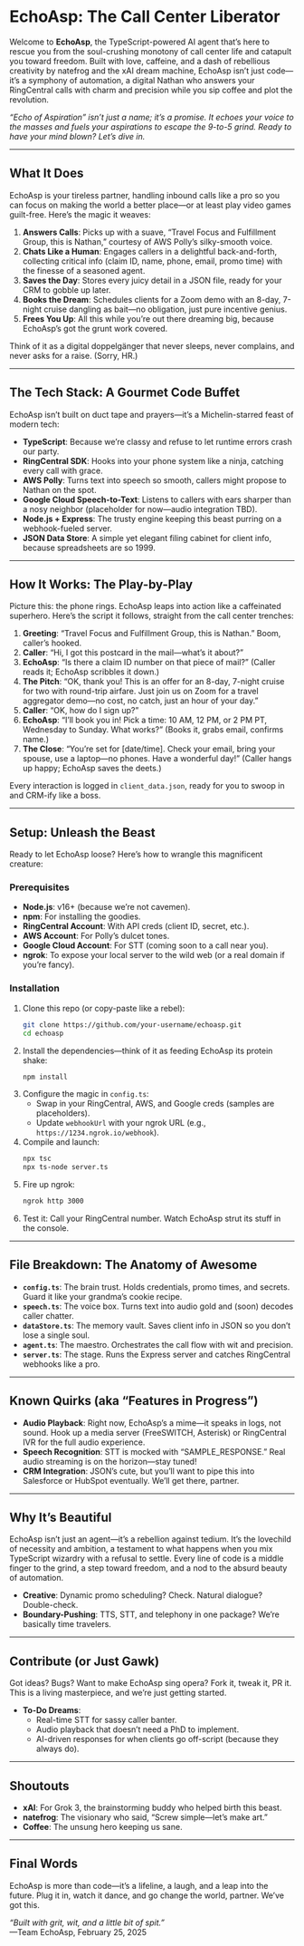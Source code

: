 # EchoAsp: The Call Center Liberator

Welcome to **EchoAsp**, the TypeScript-powered AI agent that’s here to rescue you from the soul-crushing monotony of call center life and catapult you toward freedom. Built with love, caffeine, and a dash of rebellious creativity by natefrog and the xAI dream machine, EchoAsp isn’t just code—it’s a symphony of automation, a digital Nathan who answers your RingCentral calls with charm and precision while you sip coffee and plot the revolution.

*“Echo of Aspiration” isn’t just a name; it’s a promise. It echoes your voice to the masses and fuels your aspirations to escape the 9-to-5 grind. Ready to have your mind blown? Let’s dive in.*

---

## What It Does

EchoAsp is your tireless partner, handling inbound calls like a pro so you can focus on making the world a better place—or at least play video games guilt-free. Here’s the magic it weaves:

1. **Answers Calls**: Picks up with a suave, “Travel Focus and Fulfillment Group, this is Nathan,” courtesy of AWS Polly’s silky-smooth voice.
2. **Chats Like a Human**: Engages callers in a delightful back-and-forth, collecting critical info (claim ID, name, phone, email, promo time) with the finesse of a seasoned agent.
3. **Saves the Day**: Stores every juicy detail in a JSON file, ready for your CRM to gobble up later.
4. **Books the Dream**: Schedules clients for a Zoom demo with an 8-day, 7-night cruise dangling as bait—no obligation, just pure incentive genius.
5. **Frees You Up**: All this while you’re out there dreaming big, because EchoAsp’s got the grunt work covered.

Think of it as a digital doppelgänger that never sleeps, never complains, and never asks for a raise. (Sorry, HR.)

---

## The Tech Stack: A Gourmet Code Buffet

EchoAsp isn’t built on duct tape and prayers—it’s a Michelin-starred feast of modern tech:

- **TypeScript**: Because we’re classy and refuse to let runtime errors crash our party.
- **RingCentral SDK**: Hooks into your phone system like a ninja, catching every call with grace.
- **AWS Polly**: Turns text into speech so smooth, callers might propose to Nathan on the spot.
- **Google Cloud Speech-to-Text**: Listens to callers with ears sharper than a nosy neighbor (placeholder for now—audio integration TBD).
- **Node.js + Express**: The trusty engine keeping this beast purring on a webhook-fueled server.
- **JSON Data Store**: A simple yet elegant filing cabinet for client info, because spreadsheets are so 1999.

---

## How It Works: The Play-by-Play

Picture this: the phone rings. EchoAsp leaps into action like a caffeinated superhero. Here’s the script it follows, straight from the call center trenches:

1. **Greeting**: “Travel Focus and Fulfillment Group, this is Nathan.” Boom, caller’s hooked.
2. **Caller**: “Hi, I got this postcard in the mail—what’s it about?”
3. **EchoAsp**: “Is there a claim ID number on that piece of mail?” (Caller reads it; EchoAsp scribbles it down.)
4. **The Pitch**: “OK, thank you! This is an offer for an 8-day, 7-night cruise for two with round-trip airfare. Just join us on Zoom for a travel aggregator demo—no cost, no catch, just an hour of your day.”
5. **Caller**: “OK, how do I sign up?”
6. **EchoAsp**: “I’ll book you in! Pick a time: 10 AM, 12 PM, or 2 PM PT, Wednesday to Sunday. What works?” (Books it, grabs email, confirms name.)
7. **The Close**: “You’re set for [date/time]. Check your email, bring your spouse, use a laptop—no phones. Have a wonderful day!” (Caller hangs up happy; EchoAsp saves the deets.)

Every interaction is logged in `client_data.json`, ready for you to swoop in and CRM-ify like a boss.

---

## Setup: Unleash the Beast

Ready to let EchoAsp loose? Here’s how to wrangle this magnificent creature:

### Prerequisites
- **Node.js**: v16+ (because we’re not cavemen).
- **npm**: For installing the goodies.
- **RingCentral Account**: With API creds (client ID, secret, etc.).
- **AWS Account**: For Polly’s dulcet tones.
- **Google Cloud Account**: For STT (coming soon to a call near you).
- **ngrok**: To expose your local server to the wild web (or a real domain if you’re fancy).

### Installation
1. Clone this repo (or copy-paste like a rebel):
   ```bash
   git clone https://github.com/your-username/echoasp.git
   cd echoasp
   ```
2. Install the dependencies—think of it as feeding EchoAsp its protein shake:
   ```bash
   npm install
   ```
3. Configure the magic in `config.ts`:
   - Swap in your RingCentral, AWS, and Google creds (samples are placeholders).
   - Update `webhookUrl` with your ngrok URL (e.g., `https://1234.ngrok.io/webhook`).
4. Compile and launch:
   ```bash
   npx tsc
   npx ts-node server.ts
   ```
5. Fire up ngrok:
   ```bash
   ngrok http 3000
   ```
6. Test it: Call your RingCentral number. Watch EchoAsp strut its stuff in the console.

---

## File Breakdown: The Anatomy of Awesome

- **`config.ts`**: The brain trust. Holds credentials, promo times, and secrets. Guard it like your grandma’s cookie recipe.
- **`speech.ts`**: The voice box. Turns text into audio gold and (soon) decodes caller chatter.
- **`dataStore.ts`**: The memory vault. Saves client info in JSON so you don’t lose a single soul.
- **`agent.ts`**: The maestro. Orchestrates the call flow with wit and precision.
- **`server.ts`**: The stage. Runs the Express server and catches RingCentral webhooks like a pro.

---

## Known Quirks (aka “Features in Progress”)

- **Audio Playback**: Right now, EchoAsp’s a mime—it speaks in logs, not sound. Hook up a media server (FreeSWITCH, Asterisk) or RingCentral IVR for the full audio experience.
- **Speech Recognition**: STT is mocked with “SAMPLE_RESPONSE.” Real audio streaming is on the horizon—stay tuned!
- **CRM Integration**: JSON’s cute, but you’ll want to pipe this into Salesforce or HubSpot eventually. We’ll get there, partner.

---

## Why It’s Beautiful 

EchoAsp isn’t just an agent—it’s a rebellion against tedium. It’s the lovechild of necessity and ambition, a testament to what happens when you mix TypeScript wizardry with a refusal to settle. Every line of code is a middle finger to the grind, a step toward freedom, and a nod to the absurd beauty of automation.

- **Creative**: Dynamic promo scheduling? Check. Natural dialogue? Double-check.
- **Boundary-Pushing**: TTS, STT, and telephony in one package? We’re basically time travelers.

---

## Contribute (or Just Gawk)

Got ideas? Bugs? Want to make EchoAsp sing opera? Fork it, tweak it, PR it. This is a living masterpiece, and we’re just getting started.

- **To-Do Dreams**:
  - Real-time STT for sassy caller banter.
  - Audio playback that doesn’t need a PhD to implement.
  - AI-driven responses for when clients go off-script (because they always do).

---

## Shoutouts

- **xAI**: For Grok 3, the brainstorming buddy who helped birth this beast.
- **natefrog**: The visionary who said, “Screw simple—let’s make art.”
- **Coffee**: The unsung hero keeping us sane.

---

## Final Words

EchoAsp is more than code—it’s a lifeline, a laugh, and a leap into the future. Plug it in, watch it dance, and go change the world, partner. We’ve got this.

*“Built with grit, wit, and a little bit of spit.”*  
—Team EchoAsp, February 25, 2025
